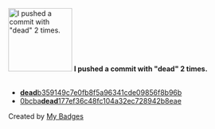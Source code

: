 <img src="https://my-badges.github.io/my-badges/dead-commit.png" alt="I pushed a commit with &quot;dead&quot; 2 times." title="I pushed a commit with &quot;dead&quot; 2 times." width="128">
<strong>I pushed a commit with &quot;dead&quot; 2 times.</strong>
<br><br>

- <a href="https://github.com/dudeperf3ct/bonnetal/commit/deadb359149c7e0fb8f5a96341cde09856f8b96b"><strong>dead</strong>b359149c7e0fb8f5a96341cde09856f8b96b</a>
- <a href="https://github.com/dudeperf3ct/archive-blog/commit/0bcbadead177ef36c48fc104a32ec728942b8eae">0bcba<strong>dead</strong>177ef36c48fc104a32ec728942b8eae</a>


Created by <a href="https://github.com/my-badges/my-badges">My Badges</a>